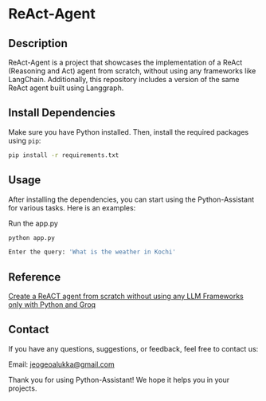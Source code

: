 # ReAct-Agent

## Description
ReAct-Agent is a project that showcases the implementation of a ReAct (Reasoning and Act) agent from scratch, without using any frameworks like LangChain. Additionally, this repository includes a version of the same ReAct agent built using Langgraph.

## Install Dependencies
Make sure you have Python installed. Then, install the required packages using `pip`:

```bash
pip install -r requirements.txt
```

## Usage
After installing the dependencies, you can start using the Python-Assistant for various tasks. Here is an examples:

Run the app.py
```bash
python app.py

Enter the query: 'What is the weather in Kochi'
```

## Reference

[Create a ReACT agent from scratch without using any LLM Frameworks only with Python and Groq](https://medium.com/the-ai-forum/create-a-react-agent-from-scratch-without-using-any-llm-frameworks-only-with-python-and-groq-c10510d32dbc)

## Contact
If you have any questions, suggestions, or feedback, feel free to contact us:

Email: [jeogeoalukka@gmail.com](malto:jeogeoalukka@gmail.com)

Thank you for using Python-Assistant! We hope it helps you in your projects.

